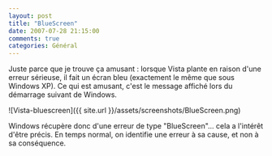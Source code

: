 ```yaml
---
layout: post
title: "BlueScreen"
date: 2007-07-28 21:15:00
comments: true
categories: Général
---
```

Juste parce que je trouve ça amusant : lorsque Vista plante en raison d'une erreur sérieuse, il fait un écran bleu (exactement le même que sous Windows XP). Ce qui est amusant, c'est le message affiché lors du démarrage suivant de Windows.

![Vista-bluescreen]({{ site.url }}/assets/screenshots/BlueScreen.png)

Windows récupère donc d'une erreur de type "BlueScreen"... cela a l'intérêt d'être précis. En temps normal, on identifie une erreur à sa cause, et non à sa conséquence.

